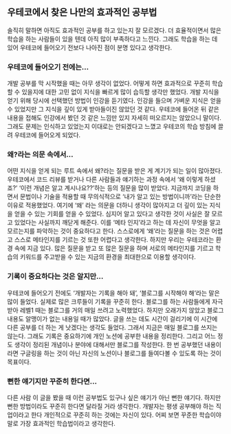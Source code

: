 ## 우테코에서 찾은 나만의 효과적인 공부법

솔직히 말하면 아직도 효과적인 공부를 하고 있는지 잘 모르겠다. 
더 효율적이면서 많은 학습을 하는 사람들이 있을 텐데 아직 많이 부족하다고 느낀다. 
그래도 학습을 하는 데 있어 우테코에 들어오기 전보다 나아진 점이 분명 있다고 생각한다.

### 우테코에 들어오기 전에는...
개발 공부를 막 시작했을 때는 아무 생각이 없었다. 
어떻게 하면 효과적으로 꾸준히 학습할 수 있을지에 대한 고민 없이 지식을 빠르게 많이 습득할 생각만 했었다. 
개발 지식을 얻기 위해 당시에 선택했던 방법이 인강을 듣기였다. 
인강을 들으며 가벼운 지식은 얻을 수 있었지만 그 지식을 깊이 있게 받아들이진 않았던 것 같다. 
우테코에 들어온 뒤 같은 내용을 접해도 인강에서 봤던 것 같은 느낌만 있지 자세히 떠오르지는 않았으니 말이다. 
그래도 문제는 인식하고 있었는지 이대로는 안되겠다고 느꼈고 우테코의 학습 방침에 끌려 우테코에 들어오게 되었다.

### 왜?라는 의문 속에서...
어떤 지식을 얻게 되는 루트 속에서 왜?라는 질문을 받은 게 계기가 되는 일이 많아졌다. 
우테코에서 코드 리뷰를 받거나 다른 사람들과 얘기하는 과정 속에서 ‘왜 이렇게 하셨죠?’ ‘이런 개념은 알고 계시나요??’하는 등의 질문을 많이 받았다. 
지금까지 코딩을 하면서 문법이나 기술을 적용할 때 무의식적으로 ‘내가 알고 있는 방법이니까’라는 단순한 이유로 적용했었다. 
여기에 ‘왜’ 라는 의문을 더하니 생각이 많아지고 더 깊이 있는 지식을 얻을 수 있는 기회를 얻을 수 있었다. 
심지어 알고 있다고 생각한 것이 사실은 잘 모르고 있었다는 사실까지 깨닫게 해준다. 
이를 ‘메타 인지’라고 하는 데 자신이 무엇을 알고 모르는지를 파악하는 것이 중요하다고 한다. 
스스로에게 ‘왜’라는 질문을 하는 것은 어렵고 스스로 메타인지를 기르는 것 또한 어렵다고 생각한다. 
하지만 우리는 우테코라는 환경 속에 지금 있다. 
많은 질문을 받고 또 많은 질문을 하며 서로의 메타인지를 기르고 학습의 키워드를 주고받을 수 있는 지금의 환경을 최대한으로 이용할 생각이다.

### 기록이 중요하다는 것은 알지만...
우테코에 들어오기 전에도 ‘개발자는 기록을 해아 돼’, ‘블로그를 시작해야 해’라는 말은 많이 들었다. 
실제로 많은 크루들이 기록을 꾸준히 한다. 
블로그를 하는 사람들에게 자극받아 레벨1 때는 블로그를 거의 매일 쓰려고 노력했었다. 
하지만 오래가지 않았고 블로그 내용도 알맹이가 없는 내용일 때가 많았다. 
글을 쓰는 데도 시간이 걸리기에 이 시간에 다른 공부를 더 하는 게 낫겠다는 생각도 들었다. 
그래서 지금은 매일 블로그를 쓰지는 않는다. 
그래도 기록은 중요하기에 개인 노션에 공부한 내용을 정리한다. 
그리고 어느 정도 생각이 정리된 개념이나 분야에 대해서만 블로그를 작성한다. 
한 번 공부했던 내용이라면 구글링을 하는 것이 아닌 자신의 노션이나 블로그를 들여다볼 수 있도록 하는 것이 목표이다.

### 뻔한 얘기지만 꾸준히 한다면...
다른 사람 이 글을 봤을 때 이런 공부법도 있구나 싶은 얘기가 아닌 뻔한 얘기다. 
하지만 뻔한 방법이라도 꾸준히 한다면 달라질 거라 생각한다. 
개발자는 평생 공부해야 하는 직업이라고 한다 개인적으로 꾸준히 하는 것에는 자신이 있다. 
어찌 보면 꾸준한 학습이야말로 가장 효과적인 학습법이라고 생각한다.
